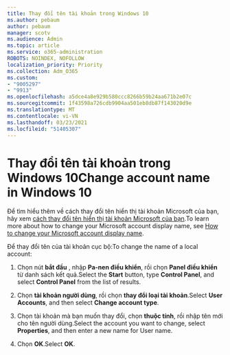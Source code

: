 ```yaml
---
title: Thay đổi tên tài khoản trong Windows 10
ms.author: pebaum
author: pebaum
manager: scotv
ms.audience: Admin
ms.topic: article
ms.service: o365-administration
ROBOTS: NOINDEX, NOFOLLOW
localization_priority: Priority
ms.collection: Adm_O365
ms.custom:
- "9005297"
- "9913"
ms.openlocfilehash: a5dce4a8e929b580ccc8266b59b24aa671b2e07c
ms.sourcegitcommit: 1f43598a726cdb9904aa501eb8db87f143020d9e
ms.translationtype: MT
ms.contentlocale: vi-VN
ms.lasthandoff: 03/23/2021
ms.locfileid: "51405307"
---
```

# <a name="change-account-name-in-windows-10"></a><span data-ttu-id="cbd05-102">Thay đổi tên tài khoản trong Windows 10</span><span class="sxs-lookup"><span data-stu-id="cbd05-102">Change account name in Windows 10</span></span>

<span data-ttu-id="cbd05-103">Để tìm hiểu thêm về cách thay đổi tên hiển thị tài khoản Microsoft của bạn, hãy xem [cách thay đổi tên hiển thị tài khoản Microsoft của bạn](https://support.microsoft.com/account-billing/how-to-change-your-microsoft-account-display-name-917b1d70-5915-d04e-243a-a618f96ef1d5).</span><span class="sxs-lookup"><span data-stu-id="cbd05-103">To learn more about how to change your Microsoft account display name, see [How to change your Microsoft account display name](https://support.microsoft.com/account-billing/how-to-change-your-microsoft-account-display-name-917b1d70-5915-d04e-243a-a618f96ef1d5).</span></span>

<span data-ttu-id="cbd05-104">Để thay đổi tên của tài khoản cục bộ:</span><span class="sxs-lookup"><span data-stu-id="cbd05-104">To change the name of a local account:</span></span>

1. <span data-ttu-id="cbd05-105">Chọn nút **bắt đầu** , nhập **Pa-nen điều khiển**, rồi chọn **Panel điều khiển** từ danh sách kết quả.</span><span class="sxs-lookup"><span data-stu-id="cbd05-105">Select the **Start** button, type **Control Panel**, and select **Control Panel** from the list of results.</span></span>

1. <span data-ttu-id="cbd05-106">Chọn **tài khoản người dùng**, rồi chọn **thay đổi loại tài khoản**.</span><span class="sxs-lookup"><span data-stu-id="cbd05-106">Select **User Accounts**, and then select **Change account type**.</span></span>

1. <span data-ttu-id="cbd05-107">Chọn tài khoản mà bạn muốn thay đổi, chọn **thuộc tính**, rồi nhập tên mới cho tên người dùng.</span><span class="sxs-lookup"><span data-stu-id="cbd05-107">Select the account you want to change, select **Properties**, and then enter a new name for User name.</span></span>

1. <span data-ttu-id="cbd05-108">Chọn **OK**.</span><span class="sxs-lookup"><span data-stu-id="cbd05-108">Select **OK**.</span></span>
